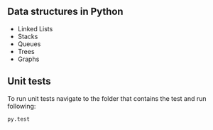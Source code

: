 ## Data structures in Python
* Linked Lists
* Stacks
* Queues
* Trees
* Graphs


## Unit tests
To run unit tests navigate to the folder that contains the test  and run following:
````
py.test
````
